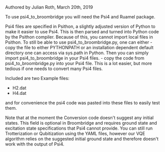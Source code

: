Authored by Julian Roth, March 20th, 2019

To use psi4_to_broombridge you will need the Psi4 and Ruamel package.

Psi4 files are specified in Psithon, a slightly adjusted version of Python to make it easier to use Psi4. This is then parsed and turned into Python code by the Psithon compiler. Because of this, you cannot import local files in Psithon.
To still be able to use psi4_to_broombridge.py, one can either
    - copy the file to either PYTHONPATH or an installation dependent default directory one can access via sys.path in Python. Then you can simply import psi4_to_broombridge in your Psi4 files.
    - copy the code from psi4_to_broombridge.py into your Psi4 file. This is a lot easier, but more tedious if one needs to convert many Psi4 files.

Included are two Example files:
  - H2.dat
  - H4.dat

and for convenience the psi4 code was pasted into these files to easily test them.

Note that at the moment the Conversion code doesn't suggest any initial states. This field is optional in Broombridge and requires ground state and excitation state specifications that Psi4 cannot provide. You can still run Trotterization or Qubitization using the YAML files, however our VQE algorithm relies on the suggested initial ground state and therefore doesn't work with the output of Psi4.
